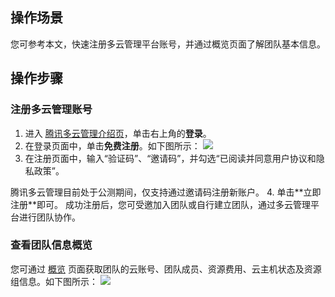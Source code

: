 ## 操作场景
您可参考本文，快速注册多云管理平台账号，并通过概览页面了解团队基本信息。

## 操作步骤

### 注册多云管理账号
1. 进入 [腾讯多云管理介绍页](https://cmp.tencent.cn/)，单击右上角的**登录**。
2. 在登录页面中，单击**免费注册**。如下图所示：
![](https://qcloudimg.tencent-cloud.cn/raw/c3953dd70684c4204bc0065825d8aa8c.png)
3. 在注册页面中，输入“验证码”、“邀请码”，并勾选“已阅读并同意用户协议和隐私政策”。
<dx-alert infotype="explain" title="">
腾讯多云管理目前处于公测期间，仅支持通过邀请码注册新账户。
</dx-alert>
4. 单击**立即注册**即可。
成功注册后，您可受邀加入团队或自行建立团队，通过多云管理平台进行团队协作。


### 查看团队信息概览
您可通过 [概览](https://cmp.tencent.cn/overview) 页面获取团队的云账号、团队成员、资源费用、云主机状态及资源组信息。如下图所示：
![](https://qcloudimg.tencent-cloud.cn/raw/80e164b1c47b8eb81ad6ec0a80c62651.png)
